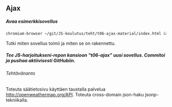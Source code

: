 ## Ajax

##### Avaa esimerkkisovellus

```sh
chromium-browser ~/git/JS-koulutus/teht/t06-ajax-material/index.html &> /dev/null
```

Tutki miten sovellus toimii ja miten se on rakennettu.

##### Tee JS-harjoitukseni-repon kansioon "t06-ajax" uusi sovellus. Commitoi ja pushaa aktiivisesti GitHubiin.

###### Tehtävänanto

Toteuta säätietosivu käyttäen taustalla palvelua http://openweathermap.org/API. Toteuta cross-domain json-haku jsonp-tekniikalla.
